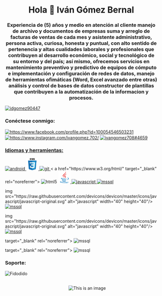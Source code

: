 <h1 align="center">Hola 👋 Iván Gómez Bernal</h1>

<h3 align="center">Experiencia de (5) años y medio en atención al cliente manejo de archivo y documentos de empresas suma y arreglo de facturas de ventas de cada mes y asistente administrativo, persona activa, curiosa, honesta y puntual, con alto sentido de pertenencia y altas cualidades laborales y profesionales que contribuyen al desarrollo económico, social y tecnológico de su entorno y del país; así mismo, ofrecemos servicios en mantenimiento preventivo y predictivo de equipos de cómputo e implementación y configuración de redes de datos, manejo de herramientas ofimáticas (Word, Excel avanzado entre otras) análisis y control de bases de datos constructor de plantillas que contribuyen a la automatización de la informacion y procesos.</h3>

<p align="left"> <a href="https://github.com/ryo-ma/github-profile-trofeo"><img src="https://github-perfil-trofeo.vercel.app /?username=idgomez90447" alt="idgomez90447" /></a> </p>

<h3 align="left">Conéctese conmigo:</h3>
<p align="left">
<a href=" https://fb.com/https://www.facebook.com/profile.php?id=100054546503231" target="blank"><img align="center" src="https://raw.githubusercontent. com/rahuldkjain/github-profile-readme-generator/master/src/images/icons/Social/facebook.svg" alt="https://www.facebook.com/profile.php?id=100054546503231" height=" 30" ancho="40" /></a>
<a href="https://instagram.com/https://www.instagram.com/ivangomez.702/" target="blank"><img align="center" src="https://raw. githubusercontent.com/rahuldkjain/github-profile-readme-generator/master/src/images/icons/Social/instagram.svg" alt="https://www.instagram.com/ivangomez.702/" height="30 " width="40" /></a>
<a href="https://discord.gg/ivangomez708#4659" target="blank"><img align="center" src="https://raw .githubusercontent.com/rahuldkjain/github-profile-readme-generator/master/src/images/icons/Social/discord.svg" alt="ivangomez708#4659" height="30" width="40" /></ a>
</p>

<h3 align="left">Idiomas y herramientas:</h3>
<p align="left"> <a href="https://developer.android.com" target="_blank" rel="noreferrer"> <img src="https://raw.githubusercontent.com/devicons /devicon/master/icons/android/android-original-wordmark.svg" alt="android" width="40" height="40"/> </a> <a href="https://www.w3schools .com/css/" target="_blank" rel="noreferrer"> <img src="https://raw.githubusercontent.com/devicons/devicon/master/icons/css3/css3-original-wordmark.svg" alt="css3" width="40" height="40"/> </a> <a href="https://git-scm.com/" target="_blank" rel="noreferrer"> <img src="https://www.vectorlogo.zone/logos/git-scm/git-scm-icon.svg" alt="git" width="40" height="40"/> </a> < a href="https://www.w3.org/html/" target="_blank" rel="noreferrer"> <img src="https://raw.githubusercontent.com/devicons/devicon/master/icons /html5/html5-original-wordmark.svg" alt="html5" width="40" height="40"/> </a> <a href="https://www.java.com" target=" _blank" rel="noreferrer"> <img src="https://raw.githubusercontent.com/devicons/devicon/master/icons/java/java-original.svg" alt="java" width="40" height ="40"/> </a> <a href="https://developer.mozilla.org/en-US/docs/Web/JavaScript" target="_blank" rel="noreferrer"> <img src="https://raw.githubusercontent.com/ devicons/devicon/master/icons/javascript/javascript-original.svg" alt="javascript" width="40" height="40"/> </a> <a href="https://www.microsoft. com/en-us/sql-server" target="_blank" rel="noreferrer"> <img src="https://www.svgrepo.com/show/303229/microsoft-sql-server-logo.svg" alt="mssql" ancho="40" alto="40"/> </a> </p>img src="https://raw.githubusercontent.com/devicons/devicon/master/icons/javascript/javascript-original.svg" alt="javascript" width="40" height="40"/> </a > <a href="https://www.microsoft.com/en-us/sql-server" target="_blank" rel="noreferrer"> <img src="https://www.svgrepo.com/ show/303229/microsoft-sql-server-logo.svg" alt="mssql" width="40" height="40"/> </a> </p>img src="https://raw.githubusercontent.com/devicons/devicon/master/icons/javascript/javascript-original.svg" alt="javascript" width="40" height="40"/> </a > <a href="https://www.microsoft.com/en-us/sql-server" target="_blank" rel="noreferrer"> <img src="https://www.svgrepo.com/ show/303229/microsoft-sql-server-logo.svg" alt="mssql" width="40" height="40"/> </a> </p>target="_blank" rel="noreferrer"> <img src="https://www.svgrepo.com/show/303229/microsoft-sql-server-logo.svg" alt="mssql" width="40" altura="40"/> </a> </p>target="_blank" rel="noreferrer"> <img src="https://www.svgrepo.com/show/303229/microsoft-sql-server-logo.svg" alt="mssql" width="40" altura="40"/> </a> </p>

<h3 align="left">Soporte:</h3>
<p> <a href="https://www.buymeacoffee.com/Fidodido"> <img align="left" src="https://cdn .buymeacoffee.com/buttons/v2/default-yellow.png" height="50" width="210" alt="Fidodido" /></a> </p><br><br>

![This is an image](https://ddragon.leagueoflegends.com/cdn/img/champion/splash/Ekko_19.jpg)
